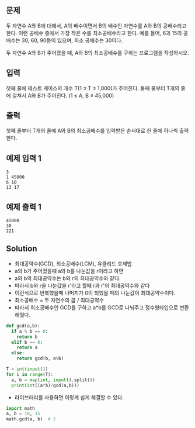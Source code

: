 ## 문제
두 자연수 A와 B에 대해서, A의 배수이면서 B의 배수인 자연수를 A와 B의 공배수라고 한다. 이런 공배수 중에서 가장 작은 수를 최소공배수라고 한다. 예를 들어, 6과 15의 공배수는 30, 60, 90등이 있으며, 최소 공배수는 30이다.

두 자연수 A와 B가 주어졌을 때, A와 B의 최소공배수를 구하는 프로그램을 작성하시오.

## 입력
첫째 줄에 테스트 케이스의 개수 T(1 ≤ T ≤ 1,000)가 주어진다. 둘째 줄부터 T개의 줄에 걸쳐서 A와 B가 주어진다. (1 ≤ A, B ≤ 45,000)

## 출력
첫째 줄부터 T개의 줄에 A와 B의 최소공배수를 입력받은 순서대로 한 줄에 하나씩 출력한다.

## 예제 입력 1 
    3
    1 45000
    6 10
    13 17
## 예제 출력 1 
    45000
    30
    221
## Solution
- 최대공약수(GCD), 최소공배수(LCM), 유클리드 호제법
- a와 b가 주어졌을때 a와 b를 나눈값을 r이라고 하면
- a와 b의 최대공약수는 b와 r의 최대공약수와 같다. 
- 따라서 b와 r을 나눈값을 r'라고 할때 r과 r'의 최대공약수와 같다
- 이런식으로 반복했을때 나머지가 0이 되었을 때의 나눈값이 최대공약수이다.
- 최소공배수 = 두 자연수의 곱 / 최대공약수
- 따라서 최소공배수인 GCD를 구하고 a*b를 GCD로 나눠주고 정수형타입으로 변환해줬다.
```python
def gcd(a,b):
  if a % b == 0:
    return b
  elif b == 0:
    return a
  else:
    return gcd(b, a%b)

T = int(input())
for i in range(T):
  a, b = map(int, input().split())
  print(int((a*b)/gcd(a,b)))
```

- 라이브러리를 사용하면 이렇게 쉽게 해결할 수 있다.
  
```python
import math
a, b = 10, 15
math.gcd(a, b)  # 5
```
